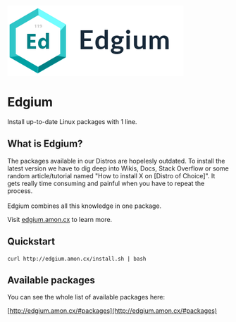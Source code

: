 
![](logo_with_text.png)

Edgium
======

Install up-to-date Linux packages with 1 line.



## What is Edgium?

The packages available in our Distros are hopelesly outdated. To install the latest 
version we have to dig deep into Wikis, Docs, Stack Overflow
or some random article/tutorial named "How to install X on [Distro of Choice]".
It gets really time consuming and painful when you have to repeat the process.
<br><br>
Edgium combines all this knowledge in one package. 

Visit [edgium.amon.cx](edgium.amon.cx) to learn more.


## Quickstart 


	curl http://edgium.amon.cx/install.sh | bash


## Available packages

You can see the whole list of available packages here:


[http://edgium.amon.cx/#packages](http://edgium.amon.cx/#packages)
